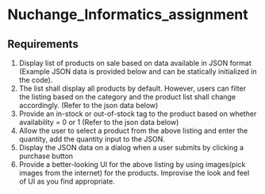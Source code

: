 # Nuchange_Informatics_assignment
## Requirements
1. Display list of products on sale based on data available in JSON format (Example JSON data is
provided below and can be statically initialized in the code). 
2. The list shall display all products by default. However, users can filter the listing based on the
category and the product list shall change accordingly. (Refer to the json data below)
3. Provide an in-stock or out-of-stock tag to the product based on whether availability = 0 or 1 (Refer
to the json data below)
4. Allow the user to select a product from the above listing and enter the quantity, add the quantity
input to the JSON.
5. Display the JSON data on a dialog when a user submits by clicking a purchase button
1. Provide a better-looking UI for the above listing by using images(pick images from the
internet) for the products. Improvise the look and feel of UI as you find appropriate.
